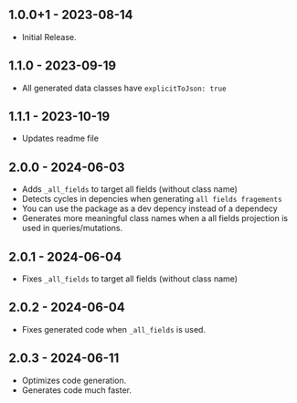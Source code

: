 ## 1.0.0+1 - 2023-08-14

- Initial Release.

## 1.1.0 - 2023-09-19

- All generated data classes have `explicitToJson: true`

## 1.1.1 - 2023-10-19

- Updates readme file

## 2.0.0 - 2024-06-03

 - Adds `_all_fields` to target all fields (without class name)
 - Detects cycles in depencies when generating `all fields fragements`
 - You can use the package as a dev depency instead of a dependecy
 - Generates more meaningful class names when a all fields projection is used in queries/mutations.

 ## 2.0.1 - 2024-06-04
  - Fixes `_all_fields` to target all fields (without class name)

 ## 2.0.2 - 2024-06-04
  - Fixes generated code when `_all_fields` is used.

 ## 2.0.3 - 2024-06-11
  - Optimizes code generation.
  - Generates code much faster.